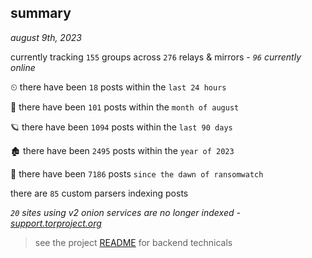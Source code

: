 
## summary
_august 9th, 2023_

currently tracking `155` groups across `276` relays & mirrors - _`96` currently online_

⏲ there have been `18` posts within the `last 24 hours`

🦈 there have been `101` posts within the `month of august`

🪐 there have been `1094` posts within the `last 90 days`

🏚 there have been `2495` posts within the `year of 2023`

🦕 there have been `7186` posts `since the dawn of ransomwatch`

there are `85` custom parsers indexing posts

_`20` sites using v2 onion services are no longer indexed - [support.torproject.org](https://support.torproject.org/onionservices/v2-deprecation/)_

> see the project [README](https://github.com/joshhighet/ransomwatch#ransomwatch--) for backend technicals
